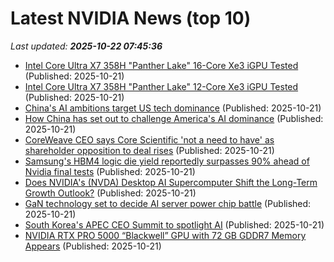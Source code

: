 # Latest NVIDIA News (top 10)
_Last updated: **2025-10-22 07:45:36**_

- [Intel Core Ultra X7 358H "Panther Lake" 16-Core Xe3 iGPU Tested](https://www.techpowerup.com/342072/intel-core-ultra-x7-358h-panther-lake-16-core-xe3-igpu-tested) (Published: 2025-10-21)
- [Intel Core Ultra X7 358H "Panther Lake" 12-Core Xe3 iGPU Tested](https://www.techpowerup.com/342072/intel-core-ultra-x7-358h-panther-lake-12-core-xe3-igpu-tested) (Published: 2025-10-21)
- [China's AI ambitions target US tech dominance](https://www.dw.com/en/china-artificial-intelligence-deepseek-us-technology-semiconductors-chatgpt-graphics/a-74361630) (Published: 2025-10-21)
- [How China has set out to challenge America's AI dominance](https://www.dw.com/en/how-china-has-set-out-to-challenge-americas-ai-dominance/a-74361630) (Published: 2025-10-21)
- [CoreWeave CEO says Core Scientific 'not a need to have' as shareholder opposition to deal rises](https://www.cnbc.com/2025/10/21/coreweave-ceo-on-core-scientific-deal-as-shareholder-opposition-rises.html) (Published: 2025-10-21)
- [Samsung's HBM4 logic die yield reportedly surpasses 90% ahead of Nvidia final tests](https://www.digitimes.com/news/a20251021PD232/samsung-hbm4-nvidia-4nm-testing.html) (Published: 2025-10-21)
- [Does NVIDIA's (NVDA) Desktop AI Supercomputer Shift the Long-Term Growth Outlook?](https://finance.yahoo.com/news/does-nvidias-nvda-desktop-ai-071226409.html) (Published: 2025-10-21)
- [GaN technology set to decide AI server power chip battle](https://www.digitimes.com/news/a20251021PD215/gan-ai-server-automotive-technology-nvidia.html) (Published: 2025-10-21)
- [South Korea's APEC CEO Summit to spotlight AI](https://www.digitimes.com/news/a20251021PD223/ceo-apec-president-nvidia-chairman.html) (Published: 2025-10-21)
- [NVIDIA RTX PRO 5000 “Blackwell” GPU with 72 GB GDDR7 Memory Appears](https://www.madshrimps.be/news/nvidia-rtx-pro-5000-blackwell-gpu-with-72-gb-gddr7-memory-appears/) (Published: 2025-10-21)
